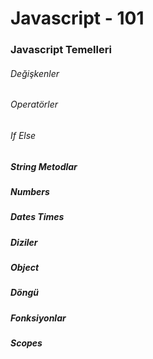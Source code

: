 # Javascript - 101

### Javascript Temelleri

###### Değişkenler


###### Operatörler


###### If Else


##### String Metodlar


##### Numbers


##### Dates Times


##### Diziler


##### Object


##### Döngü


##### Fonksiyonlar


##### Scopes